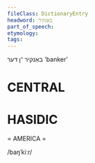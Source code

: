 ```yaml
---
fileClass: DictionaryEntry
headword: באַנקיר
part_of_speech: 
etymology: 
tags: 
---
```

באַנקיר
־ן
דער
'banker'

CENTRAL
========

HASIDIC
=======
= AMERICA = 

/baŋˈkiːr/